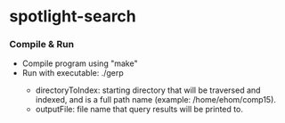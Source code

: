 # spotlight-search

### Compile & Run
* Compile program using "make"
* Run with executable: ./gerp <directoryToIndex> <outputFile>
  * directoryToIndex: starting directory that will be traversed and indexed, and is a full path name (example: /home/ehom/comp15).
  * outputFile: file name that query results will be printed to.
